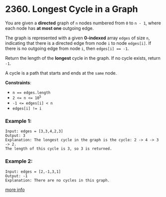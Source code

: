 # 2360. Longest Cycle in a Graph

You are given a **directed** graph of `n` nodes numbered from `0` to `n - 1`, where each node has **at most one** outgoing edge.

The graph is represented with a given **0-indexed** array `edges` of size `n`, indicating that there is a directed edge from node `i` to node `edges[i]`. If there is no outgoing edge from node `i`, then `edges[i] == -1`.

Return the length of the **longest** cycle in the graph. If no cycle exists, return `-1`.

A cycle is a path that starts and ends at the `same` node.

**Constraints**:
- `n == edges.length`
- <code>2 <= n <= 10<sup>5</sup></code>
- `-1 <= edges[i] < n`
- `edges[i] != i`

### Example 1:
```
Input: edges = [3,3,4,2,3]
Output: 3
Explanation: The longest cycle in the graph is the cycle: 2 -> 4 -> 3 -> 2.
The length of this cycle is 3, so 3 is returned.
```

### Example 2:
```
Input: edges = [2,-1,3,1]
Output: -1
Explanation: There are no cycles in this graph.
```
[more info](https://leetcode.com/problems/longest-cycle-in-a-graph/)